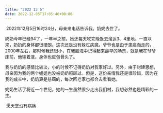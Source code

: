 ```yaml
---
title: "2022 12 5"
date: 2022-12-05T17:05:40+08:00
---
```




​    2022年12月5日16时24分，母亲来电话告诉我，奶奶去世了。

​    奶奶今年已经94了，一年半之前，她还每天吃完晚饭去溜达3、4里地。一直以来，奶奶的身体都很硬朗，这次还是没有躲过病魔。爷爷也是由于患癌而走的，2000年左右，那时候我还很小，在我脑海中记得起来最早的场景，就是我在爷爷床前，他输着液，身体也皮包骨头了。

​    我与奶奶的感情比较淡，小的时候不记得奶奶对我家好过。另外，由于封建思想，母亲因为我的两个姐姐也没被奶奶照顾过。但是，这份亲情我还是很珍惜，因为在我的成长中，奶奶算是慈蔼的，每次回老家也都会去看看她。

​    奶奶生活了将近一个世纪，她的一生虽然很少走出我们村，我想必然也是精彩的一生。

​    愿天堂没有病痛

